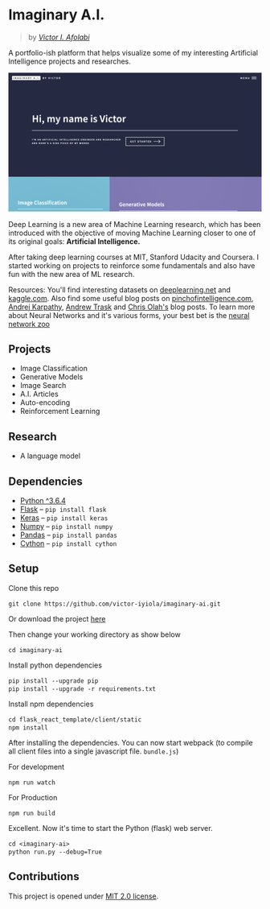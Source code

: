 # Imaginary A.I.

> by _[Victor I. Afolabi](https://github.com/victor-iyiola/)_

A portfolio-ish platform that helps visualize some of my interesting Artificial Intelligence projects and researches.

![Imaginary A.I. homepage](imaginary/client/static/images/imaginary-ai-homepage.png)

Deep Learning is a new area of Machine Learning research, which has been introduced with the objective of moving Machine Learning closer to one of its original goals: **Artificial Intelligence.**

After taking deep learning courses at MIT, Stanford Udacity and Coursera. I started working on projects to reinforce some fundamentals and also have fun with the new area of ML research.

Resources: You'll find interesting datasets on [deeplearning.net](http://deeplearning.net/datasets/) and [kaggle.com](https://www.kaggle.com/datasets). Also find some useful blog posts on [pinchofintelligence.com](https://www.pinchofintelligence.com/), [Andrej Karpathy](http://karpathy.github.io/), [Andrew Trask](https://iamtrask.github.io/) and [Chris Olah's](http://colah.github.io/) blog posts. To learn more about Neural Networks and it's various forms, your best bet is the [neural network zoo](http://www.asimovinstitute.org/neural-network-zoo/)

## Projects

- Image Classification
- Generative Models
- Image Search
- A.I. Articles
- Auto-encoding
- Reinforcement Learning

## Research

- A language model

## Dependencies

- [Python ^3.6.4](http://python.org/)
- [Flask](http://flask.pocoo.org/) – ```pip install flask```
- [Keras](http://keras.io/) – ```pip install keras```
- [Numpy](http://www.numpy.org/) – ```pip install numpy```
- [Pandas](https://pandas.pydata.org/) – ```pip install pandas```
- [Cython](http://cython.org/) – ```pip install cython```

## Setup

Clone this repo 
```commandline
git clone https://github.com/victor-iyiola/imaginary-ai.git
```

Or download the project [here](https://github.com/victor-iyiola/imaginary-ai/archive/fullstack.zip)

Then change your working directory as show below
```commandline
cd imaginary-ai
```

Install python dependencies
```commandline
pip install --upgrade pip
pip install --upgrade -r requirements.txt
```

Install npm dependencies
```commandline
cd flask_react_template/client/static
npm install
```

After installing the dependencies. You can now start webpack (to compile all client files into a single javascript file. `bundle.js`)

For development
```commandline
npm run watch
```

For Production
```commandline
npm run build
```

Excellent. Now it's time to start the Python (flask) web server.
```
cd <imaginary-ai>
python run.py --debug=True
```
## Contributions

This project is opened under [MIT 2.0 license](https://github.com/victor-iyiola/imaginary-ai/blob/fullstack/LICENSE).
